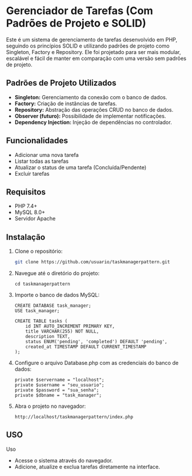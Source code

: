 # Gerenciador de Tarefas (Com Padrões de Projeto e SOLID)

Este é um sistema de gerenciamento de tarefas desenvolvido em PHP, seguindo os princípios SOLID e utilizando padrões de projeto como Singleton, Factory e Repository. Ele foi projetado para ser mais modular, escalável e fácil de manter em comparação com uma versão sem padrões de projeto.

## Padrões de Projeto Utilizados

- **Singleton:** Gerenciamento da conexão com o banco de dados.
- **Factory:** Criação de instâncias de tarefas.
- **Repository:** Abstração das operações CRUD no banco de dados.
- **Observer (futuro):** Possibilidade de implementar notificações.
- **Dependency Injection:** Injeção de dependências no controlador.

## Funcionalidades

- Adicionar uma nova tarefa
- Listar todas as tarefas
- Atualizar o status de uma tarefa (Concluída/Pendente)
- Excluir tarefas

## Requisitos

- PHP 7.4+
- MySQL 8.0+
- Servidor Apache

## Instalação

1. Clone o repositório:

   ```bash
   git clone https://github.com/usuario/taskmanagerpattern.git

2. Navegue até o diretório do projeto:

    ```
    cd taskmanagerpattern

3. Importe o banco de dados MySQL:

    ```
    CREATE DATABASE task_manager;
    USE task_manager;

    CREATE TABLE tasks (
        id INT AUTO_INCREMENT PRIMARY KEY,
        title VARCHAR(255) NOT NULL,
        description TEXT,
        status ENUM('pending', 'completed') DEFAULT 'pending',
        created_at TIMESTAMP DEFAULT CURRENT_TIMESTAMP
    );

4. Configure o arquivo Database.php com as credenciais do banco de dados:

    ```
    private $servername = "localhost";
    private $username = "seu_usuario";
    private $password = "sua_senha";
    private $dbname = "task_manager";

5. Abra o projeto no navegador:

    ```
    http://localhost/taskmanagerpattern/index.php

## USO
Uso
- Acesse o sistema através do navegador.
- Adicione, atualize e exclua tarefas diretamente na interface.

